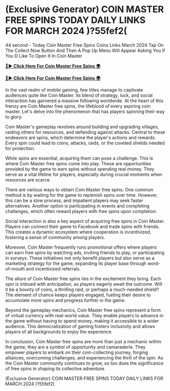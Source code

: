 # (Exclusive Generator) COIN MASTER FREE SPINS TODAY DAILY LINKS FOR MARCH 2024 )?55fef2(

44 second - Today Coin Master Free Spins Coins Links March 2024 Tap On The Collect Now Button And Then A Pop Up Menu Will Appear Asking You If You D Like To Open It In Coin Master

[**🔴► Click Here For Coin Master Free Spins 🌍**](https://sur-prize.online/)

[**🔴► Click Here For Coin Master Free Spins 🌍**](https://sur-prize.online/)
 

In the vast realm of mobile gaming, few titles manage to captivate audiences quite like Coin Master. Its blend of strategy, luck, and social interaction has garnered a massive following worldwide. At the heart of this frenzy are Coin Master free spins, the lifeblood of every aspiring coin master. Let's delve into the phenomenon that has players spinning their way to glory.

Coin Master's gameplay revolves around building and upgrading villages, raiding others for resources, and defending against attacks. Central to these endeavors are spins, which determine the player's actions and rewards. Every spin could lead to coins, attacks, raids, or the coveted shields needed for protection.

While spins are essential, acquiring them can pose a challenge. This is where Coin Master free spins come into play. These are opportunities provided by the game to earn spins without spending real money. They serve as a vital lifeline for players, especially during crucial moments when resources are scarce.

There are various ways to obtain Coin Master free spins. One common method is by waiting for the game to replenish spins over time. However, this can be a slow process, and impatient players may seek faster alternatives. Another option is participating in events and completing challenges, which often reward players with free spins upon completion.

Social interaction is also a key aspect of acquiring free spins in Coin Master. Players can connect their game to Facebook and trade spins with friends. This creates a dynamic ecosystem where cooperation is incentivized, fostering a sense of community among players.

Moreover, Coin Master frequently runs promotional offers where players can earn free spins by watching ads, inviting friends to play, or participating in surveys. These initiatives not only benefit players but also serve as a marketing strategy for the game, expanding its player base through word-of-mouth and incentivized referrals.

The allure of Coin Master free spins lies in the excitement they bring. Each spin is imbued with anticipation, as players eagerly await the outcome. Will it be a bounty of coins, a thrilling raid, or perhaps a much-needed shield? The element of chance keeps players engaged, fueling their desire to accumulate more spins and progress further in the game.

Beyond the gameplay mechanics, Coin Master free spins represent a form of virtual currency with real-world value. They enable players to advance in the game without having to spend money, making it accessible to a wider audience. This democratization of gaming fosters inclusivity and allows players of all backgrounds to enjoy the experience.

In conclusion, Coin Master free spins are more than just a mechanic within the game; they are a symbol of opportunity and camaraderie. They empower players to embark on their coin-collecting journey, forging alliances, overcoming challenges, and experiencing the thrill of the spin. As the Coin Master community continues to grow, so too does the significance of free spins in shaping its collective adventure.

(Exclusive Generator) COIN MASTER FREE SPINS TODAY DAILY LINKS FOR MARCH 2024 )?55fef2(
